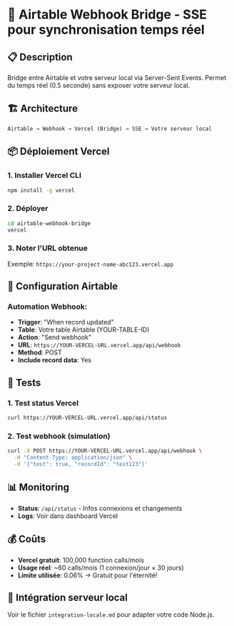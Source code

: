 # 🚀 Airtable Webhook Bridge - SSE pour synchronisation temps réel

## 📋 Description
Bridge entre Airtable et votre serveur local via Server-Sent Events.
Permet du temps réel (0.5 seconde) sans exposer votre serveur local.

## 🏗️ Architecture
```
Airtable → Webhook → Vercel (Bridge) → SSE → Votre serveur local
```

## 📦 Déploiement Vercel

### 1. Installer Vercel CLI
```bash
npm install -g vercel
```

### 2. Déployer
```bash
cd airtable-webhook-bridge
vercel
```

### 3. Noter l'URL obtenue
Exemple: `https://your-project-name-abc123.vercel.app`

## 🔧 Configuration Airtable

### Automation Webhook:
- **Trigger**: "When record updated" 
- **Table**: Votre table Airtable (YOUR-TABLE-ID)
- **Action**: "Send webhook"
- **URL**: `https://YOUR-VERCEL-URL.vercel.app/api/webhook`
- **Method**: POST
- **Include record data**: Yes

## 🧪 Tests

### 1. Test status Vercel
```bash
curl https://YOUR-VERCEL-URL.vercel.app/api/status
```

### 2. Test webhook (simulation)
```bash
curl -X POST https://YOUR-VERCEL-URL.vercel.app/api/webhook \
  -H "Content-Type: application/json" \
  -d '{"test": true, "recordId": "test123"}'
```

## 📊 Monitoring
- **Status**: `/api/status` - Infos connexions et changements
- **Logs**: Voir dans dashboard Vercel

## 💰 Coûts
- **Vercel gratuit**: 100,000 function calls/mois
- **Usage réel**: ~60 calls/mois (1 connexion/jour × 30 jours)
- **Limite utilisée**: 0.06% → Gratuit pour l'éternité!

## 🔧 Intégration serveur local
Voir le fichier `integration-locale.md` pour adapter votre code Node.js.